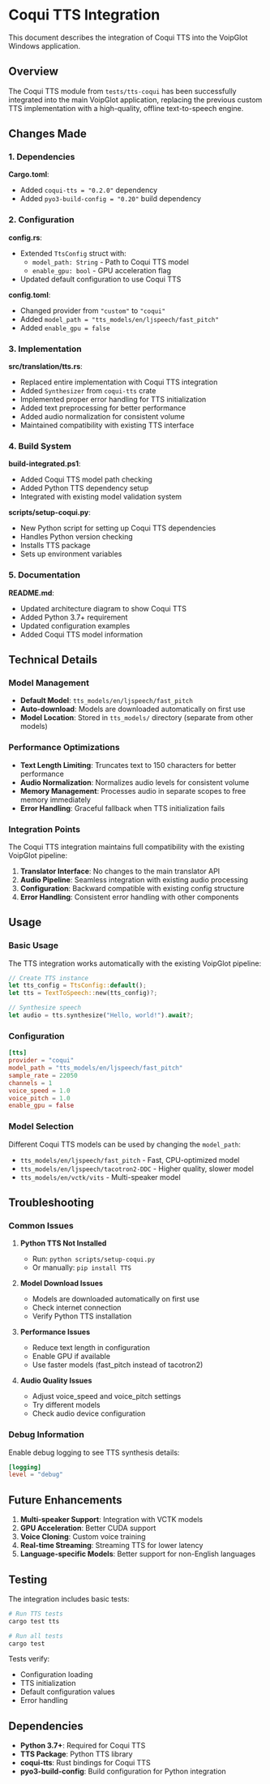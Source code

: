# Coqui TTS Integration

This document describes the integration of Coqui TTS into the VoipGlot Windows application.

## Overview

The Coqui TTS module from `tests/tts-coqui` has been successfully integrated into the main VoipGlot application, replacing the previous custom TTS implementation with a high-quality, offline text-to-speech engine.

## Changes Made

### 1. Dependencies

**Cargo.toml**:
- Added `coqui-tts = "0.2.0"` dependency
- Added `pyo3-build-config = "0.20"` build dependency

### 2. Configuration

**config.rs**:
- Extended `TtsConfig` struct with:
  - `model_path: String` - Path to Coqui TTS model
  - `enable_gpu: bool` - GPU acceleration flag
- Updated default configuration to use Coqui TTS

**config.toml**:
- Changed provider from `"custom"` to `"coqui"`
- Added `model_path = "tts_models/en/ljspeech/fast_pitch"`
- Added `enable_gpu = false`

### 3. Implementation

**src/translation/tts.rs**:
- Replaced entire implementation with Coqui TTS integration
- Added `Synthesizer` from `coqui-tts` crate
- Implemented proper error handling for TTS initialization
- Added text preprocessing for better performance
- Added audio normalization for consistent volume
- Maintained compatibility with existing TTS interface

### 4. Build System

**build-integrated.ps1**:
- Added Coqui TTS model path checking
- Added Python TTS dependency setup
- Integrated with existing model validation system

**scripts/setup-coqui.py**:
- New Python script for setting up Coqui TTS dependencies
- Handles Python version checking
- Installs TTS package
- Sets up environment variables

### 5. Documentation

**README.md**:
- Updated architecture diagram to show Coqui TTS
- Added Python 3.7+ requirement
- Updated configuration examples
- Added Coqui TTS model information

## Technical Details

### Model Management

- **Default Model**: `tts_models/en/ljspeech/fast_pitch`
- **Auto-download**: Models are downloaded automatically on first use
- **Model Location**: Stored in `tts_models/` directory (separate from other models)

### Performance Optimizations

- **Text Length Limiting**: Truncates text to 150 characters for better performance
- **Audio Normalization**: Normalizes audio levels for consistent volume
- **Memory Management**: Processes audio in separate scopes to free memory immediately
- **Error Handling**: Graceful fallback when TTS initialization fails

### Integration Points

The Coqui TTS integration maintains full compatibility with the existing VoipGlot pipeline:

1. **Translator Interface**: No changes to the main translator API
2. **Audio Pipeline**: Seamless integration with existing audio processing
3. **Configuration**: Backward compatible with existing config structure
4. **Error Handling**: Consistent error handling with other components

## Usage

### Basic Usage

The TTS integration works automatically with the existing VoipGlot pipeline:

```rust
// Create TTS instance
let tts_config = TtsConfig::default();
let tts = TextToSpeech::new(tts_config)?;

// Synthesize speech
let audio = tts.synthesize("Hello, world!").await?;
```

### Configuration

```toml
[tts]
provider = "coqui"
model_path = "tts_models/en/ljspeech/fast_pitch"
sample_rate = 22050
channels = 1
voice_speed = 1.0
voice_pitch = 1.0
enable_gpu = false
```

### Model Selection

Different Coqui TTS models can be used by changing the `model_path`:

- `tts_models/en/ljspeech/fast_pitch` - Fast, CPU-optimized model
- `tts_models/en/ljspeech/tacotron2-DDC` - Higher quality, slower model
- `tts_models/en/vctk/vits` - Multi-speaker model

## Troubleshooting

### Common Issues

1. **Python TTS Not Installed**
   - Run: `python scripts/setup-coqui.py`
   - Or manually: `pip install TTS`

2. **Model Download Issues**
   - Models are downloaded automatically on first use
   - Check internet connection
   - Verify Python TTS installation

3. **Performance Issues**
   - Reduce text length in configuration
   - Enable GPU if available
   - Use faster models (fast_pitch instead of tacotron2)

4. **Audio Quality Issues**
   - Adjust voice_speed and voice_pitch settings
   - Try different models
   - Check audio device configuration

### Debug Information

Enable debug logging to see TTS synthesis details:

```toml
[logging]
level = "debug"
```

## Future Enhancements

1. **Multi-speaker Support**: Integration with VCTK models
2. **GPU Acceleration**: Better CUDA support
3. **Voice Cloning**: Custom voice training
4. **Real-time Streaming**: Streaming TTS for lower latency
5. **Language-specific Models**: Better support for non-English languages

## Testing

The integration includes basic tests:

```bash
# Run TTS tests
cargo test tts

# Run all tests
cargo test
```

Tests verify:
- Configuration loading
- TTS initialization
- Default configuration values
- Error handling

## Dependencies

- **Python 3.7+**: Required for Coqui TTS
- **TTS Package**: Python TTS library
- **coqui-tts**: Rust bindings for Coqui TTS
- **pyo3-build-config**: Build configuration for Python integration 
